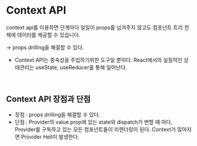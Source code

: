 # Context API

context api를 이용하면 단계마다 일일이 props를 넘겨주지 않고도 컴포넌트 트리 전체에 데이터를 제공할 수 있습니다.

-> props drilling을 해결할 수 있다.

- Context API는 종속성을 주입하기위한 도구일 뿐이다. React에서의 실질적인 상태관리는 useState, useReducer를 통해 일어난다.

<br>

## Context API 장점과 단점

- 장점 : props drilling을 해결할 수 있다.
- 단점 : Provider의 value prop에 있는 state와 dispatch가 변할 때 마다, Provider를 구독하고 있는 모든 컴포넌트들이 리렌더링이 된다.
  Context가 많아지면 Provider Hell이 발생한다.
